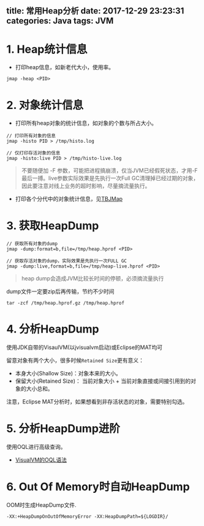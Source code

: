 title: 常用Heap分析
date: 2017-12-29 23:23:31
categories: Java
tags: JVM
---

# 1. Heap统计信息

* 打印heap信息，如新老代大小，使用率。

```
jmap -heap <PID>
```

# 2. 对象统计信息

* 打印所有heap对象的统计信息，如对象的个数与所占大小。

```
// 打印所有对象的信息
jmap -histo PID > /tmp/histo.log

// 仅打印存活对象的信息
jmap -histo:live PID > /tmp/histo-live.log
```

> 不要随便加 -F 参数，可能把进程搞崩溃，仅当JVM已经假死状态，才用-F最后一搏。live参数实际效果是先执行一次Full GC清理掉已经过期的对象，因此要注意对线上业务的超时影响，尽量摘流量执行。

* 打印各个分代中的对象统计信息，见[TBJMap](https://github.com/alibaba/TBJMap) 

# 3. 获取HeapDump

```
// 获取所有对象的dump
jmap -dump:format=b,file=/tmp/heap.hprof <PID>

// 获取存活对象的dump，实际效果是先执行一次FULL GC
jmap -dump:live,format=b,file=/tmp/heap-live.hprof <PID>
```

> heap dump会造成JVM比较长时间的停顿，必须摘流量执行

dump文件一定要zip后再传输，节约不少时间

```
tar -zcf /tmp/heap.hprof.gz /tmp/heap.hprof
```

# 4. 分析HeapDump

使用JDK自带的VisaulVM(以jvisualvm启动)或Eclipse的MAT均可

留意对象有两个大小，很多时候`Retained Size`更有意义：

* 本身大小(Shallow Size)：对象本来的大小。
* 保留大小(Retained Size)： 当前对象大小 + 当前对象直接或间接引用到的对象的大小总和。

注意，Eclipse MAT分析时，如果想看到非存活状态的对象，需要特别勾选。

# 5. 分析HeapDump进阶

使用OQL进行高级查询。

* [VisualVM的OQL语法](https://visualvm.github.io/documentation.html)

# 6. Out Of Memory时自动HeapDump

OOM时生成HeapDump文件.
```
-XX:+HeapDumpOnOutOfMemoryError -XX:HeapDumpPath=${LOGDIR}/
```


